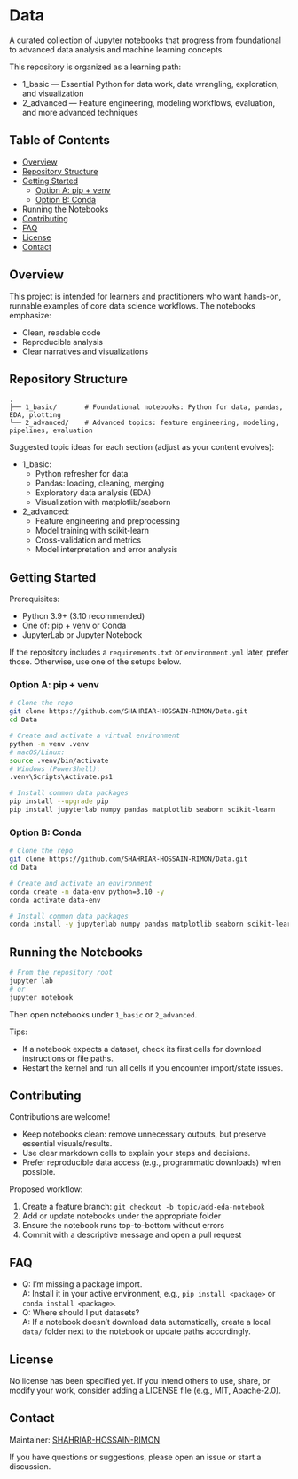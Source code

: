 # Data

A curated collection of Jupyter notebooks that progress from foundational to advanced data analysis and machine learning concepts.

This repository is organized as a learning path:
- 1_basic — Essential Python for data work, data wrangling, exploration, and visualization
- 2_advanced — Feature engineering, modeling workflows, evaluation, and more advanced techniques

## Table of Contents
- [Overview](#overview)
- [Repository Structure](#repository-structure)
- [Getting Started](#getting-started)
  - [Option A: pip + venv](#option-a-pip--venv)
  - [Option B: Conda](#option-b-conda)
- [Running the Notebooks](#running-the-notebooks)
- [Contributing](#contributing)
- [FAQ](#faq)
- [License](#license)
- [Contact](#contact)

## Overview
This project is intended for learners and practitioners who want hands-on, runnable examples of core data science workflows. The notebooks emphasize:
- Clean, readable code
- Reproducible analysis
- Clear narratives and visualizations

## Repository Structure
```
.
├── 1_basic/       # Foundational notebooks: Python for data, pandas, EDA, plotting
└── 2_advanced/    # Advanced topics: feature engineering, modeling, pipelines, evaluation
```

Suggested topic ideas for each section (adjust as your content evolves):
- 1_basic:
  - Python refresher for data
  - Pandas: loading, cleaning, merging
  - Exploratory data analysis (EDA)
  - Visualization with matplotlib/seaborn
- 2_advanced:
  - Feature engineering and preprocessing
  - Model training with scikit-learn
  - Cross-validation and metrics
  - Model interpretation and error analysis

## Getting Started

Prerequisites:
- Python 3.9+ (3.10 recommended)
- One of: pip + venv or Conda
- JupyterLab or Jupyter Notebook

If the repository includes a `requirements.txt` or `environment.yml` later, prefer those. Otherwise, use one of the setups below.

### Option A: pip + venv
```bash
# Clone the repo
git clone https://github.com/SHAHRIAR-HOSSAIN-RIMON/Data.git
cd Data

# Create and activate a virtual environment
python -m venv .venv
# macOS/Linux:
source .venv/bin/activate
# Windows (PowerShell):
.venv\Scripts\Activate.ps1

# Install common data packages
pip install --upgrade pip
pip install jupyterlab numpy pandas matplotlib seaborn scikit-learn
```

### Option B: Conda
```bash
# Clone the repo
git clone https://github.com/SHAHRIAR-HOSSAIN-RIMON/Data.git
cd Data

# Create and activate an environment
conda create -n data-env python=3.10 -y
conda activate data-env

# Install common data packages
conda install -y jupyterlab numpy pandas matplotlib seaborn scikit-learn
```

## Running the Notebooks
```bash
# From the repository root
jupyter lab
# or
jupyter notebook
```
Then open notebooks under `1_basic` or `2_advanced`.

Tips:
- If a notebook expects a dataset, check its first cells for download instructions or file paths.
- Restart the kernel and run all cells if you encounter import/state issues.

## Contributing
Contributions are welcome!
- Keep notebooks clean: remove unnecessary outputs, but preserve essential visuals/results.
- Use clear markdown cells to explain your steps and decisions.
- Prefer reproducible data access (e.g., programmatic downloads) when possible.

Proposed workflow:
1. Create a feature branch: `git checkout -b topic/add-eda-notebook`
2. Add or update notebooks under the appropriate folder
3. Ensure the notebook runs top-to-bottom without errors
4. Commit with a descriptive message and open a pull request

## FAQ
- Q: I’m missing a package import.  
  A: Install it in your active environment, e.g., `pip install <package>` or `conda install <package>`.
- Q: Where should I put datasets?  
  A: If a notebook doesn’t download data automatically, create a local `data/` folder next to the notebook or update paths accordingly.

## License
No license has been specified yet. If you intend others to use, share, or modify your work, consider adding a LICENSE file (e.g., MIT, Apache-2.0).

## Contact
Maintainer: [SHAHRIAR-HOSSAIN-RIMON](https://github.com/SHAHRIAR-HOSSAIN-RIMON)

If you have questions or suggestions, please open an issue or start a discussion.
